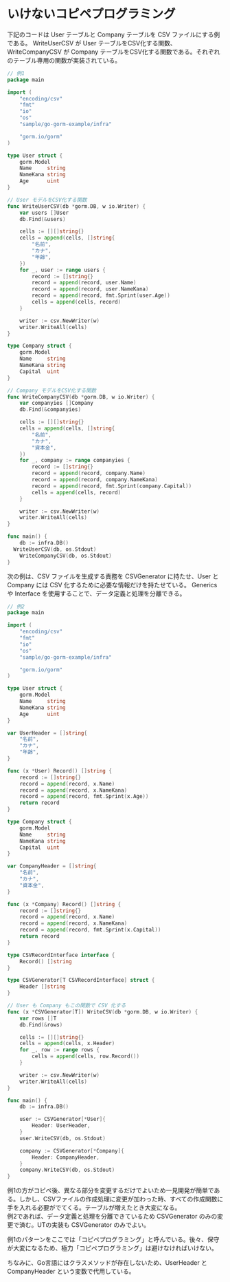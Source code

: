 # いけないコピペプログラミング

下記のコードは User テーブルと Company テーブルを CSV ファイルにする例である。
WriteUserCSV が User テーブルをCSV化する関数、WriteCompanyCSV が Company テーブルをCSV化する関数である。それぞれのテーブル専用の関数が実装されている。

```go
// 例1
package main

import (
	"encoding/csv"
	"fmt"
	"io"
	"os"
	"sample/go-gorm-example/infra"

	"gorm.io/gorm"
)

type User struct {
	gorm.Model
	Name     string
	NameKana string
	Age      uint
}

// User モデルをCSV化する関数
func WriteUserCSV(db *gorm.DB, w io.Writer) {
	var users []User
	db.Find(&users)

	cells := [][]string{}
	cells = append(cells, []string{
		"名前",
		"カナ",
		"年齢",
	})
	for _, user := range users {
		record := []string{}
		record = append(record, user.Name)
		record = append(record, user.NameKana)
		record = append(record, fmt.Sprint(user.Age))
		cells = append(cells, record)
	}

	writer := csv.NewWriter(w)
	writer.WriteAll(cells)
}

type Company struct {
	gorm.Model
	Name     string
	NameKana string
	Capital  uint
}

// Company モデルをCSV化する関数
func WriteCompanyCSV(db *gorm.DB, w io.Writer) {
	var companyies []Company
	db.Find(&companyies)

	cells := [][]string{}
	cells = append(cells, []string{
		"名前",
		"カナ",
		"資本金",
	})
	for _, company := range companyies {
		record := []string{}
		record = append(record, company.Name)
		record = append(record, company.NameKana)
		record = append(record, fmt.Sprint(company.Capital))
		cells = append(cells, record)
	}

	writer := csv.NewWriter(w)
	writer.WriteAll(cells)
}

func main() {
	db := infra.DB()
  WriteUserCSV(db, os.Stdout)
	WriteCompanyCSV(db, os.Stdout)
}
```

次の例は、CSV ファイルを生成する責務を CSVGenerator に持たせ、User と Company には CSV 化するために必要な情報だけを持たせている。
Generics や Interface を使用することで、データ定義と処理を分離できる。

```go
// 例2
package main

import (
	"encoding/csv"
	"fmt"
	"io"
	"os"
	"sample/go-gorm-example/infra"

	"gorm.io/gorm"
)

type User struct {
	gorm.Model
	Name     string
	NameKana string
	Age      uint
}

var UserHeader = []string{
	"名前",
	"カナ",
	"年齢",
}

func (x *User) Record() []string {
	record := []string{}
	record = append(record, x.Name)
	record = append(record, x.NameKana)
	record = append(record, fmt.Sprint(x.Age))
	return record
}

type Company struct {
	gorm.Model
	Name     string
	NameKana string
	Capital  uint
}

var CompanyHeader = []string{
	"名前",
	"カナ",
	"資本金",
}

func (x *Company) Record() []string {
	record := []string{}
	record = append(record, x.Name)
	record = append(record, x.NameKana)
	record = append(record, fmt.Sprint(x.Capital))
	return record
}

type CSVRecordInterface interface {
	Record() []string
}

type CSVGenerator[T CSVRecordInterface] struct {
	Header []string
}

// User も Company もこの関数で CSV 化する
func (x *CSVGenerator[T]) WriteCSV(db *gorm.DB, w io.Writer) {
	var rows []T
	db.Find(&rows)

	cells := [][]string{}
	cells = append(cells, x.Header)
	for _, row := range rows {
		cells = append(cells, row.Record())
	}

	writer := csv.NewWriter(w)
	writer.WriteAll(cells)
}

func main() {
	db := infra.DB()

	user := CSVGenerator[*User]{
		Header: UserHeader,
	}
	user.WriteCSV(db, os.Stdout)

	company := CSVGenerator[*Company]{
		Header: CompanyHeader,
	}
	company.WriteCSV(db, os.Stdout)
}
```

例1の方がコピペ後、異なる部分を変更するだけでよいため一見開発が簡単である。しかし、CSVファイルの作成処理に変更が加わった時、すべての作成関数に手を入れる必要がでてくる。テーブルが増えたとき大変になる。  
例2であれば、データ定義と処理を分離できているため CSVGenerator のみの変更で済む。UTの実装も CSVGenerator のみでよい。

例1のパターンをここでは「コピペプログラミング」と呼んでいる。後々、保守が大変になるため、極力「コピペプログラミング」は避けなければいけない。

ちなみに、Go言語にはクラスメソッドが存在しないため、UserHeader と CompanyHeader という変数で代用している。
